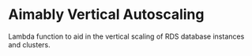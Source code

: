 # Aimably Vertical Autoscaling
Lambda function to aid in the vertical scaling of RDS database instances and clusters.
